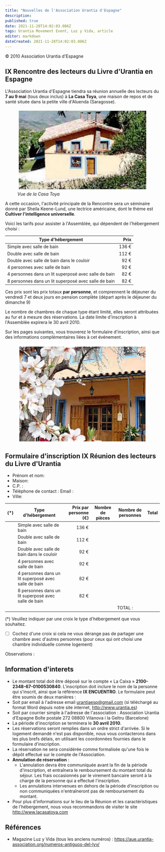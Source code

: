 ```yaml
---
title: "Nouvelles de l'Association Urantia d'Espagne"
description: 
published: true
date: 2021-11-28T14:02:03.086Z
tags: Urantia Movement Event, Luz y Vida, article
editor: markdown
dateCreated: 2021-11-28T14:02:03.086Z
---
```


<p class="v-card v-sheet theme--light gray lighten-3 px-2">© 2010 Association Urantia d'Espagne</p>


## IX Rencontre des lecteurs du Livre d'Urantia en Espagne

L'Association Urantia d'Espagne tiendra sa réunion annuelle des lecteurs du **7 au 9 mai** (tous deux inclus) à **La Casa Toya**, une maison de repos et de santé située dans la petite ville d'Aluenda (Saragosse).

<figure id="Figure_1" class="image urantiapedia">
<img src="/image/article/Luz_y_Vida/LyV20/03.jpg">
<figcaption><em>Vue de la Casa Toya</em></figcaption>
</figure>

A cette occasion, l'activité principale de la Rencontre sera un séminaire donné par Sheila Keene-Lund, une lectrice américaine, dont le thème est **Cultiver l'intelligence universelle**.

Voici les tarifs pour assister à l'Assemblée, qui dépendent de l'hébergement choisi :

Type d'hébergement | Prix
--- | ---:
Simple avec salle de bain | 136 €
Double avec salle de bain | 112 €
Double avec salle de bain dans le couloir | 92 €
4 personnes avec salle de bain | 92 €
4 personnes dans un lit superposé avec salle de bain | 82 €
8 personnes dans un lit superposé avec salle de bain | 82 €

Ces prix sont les prix totaux **par personne**, et comprennent le déjeuner du vendredi 7 et deux jours en pension complète (départ après le déjeuner du dimanche 9)

Le nombre de chambres de chaque type étant limité, elles seront attribuées au fur et à mesure des réservations. La date limite d'inscription à l'Assemblée expirera le 30 avril 2010.

Sur les pages suivantes, vous trouverez le formulaire d'inscription, ainsi que des informations complémentaires liées à cet événement.

<figure id="Figure_1" class="image urantiapedia">
<img src="/image/article/Luz_y_Vida/LyV20/04.jpg">
</figure>

## Formulaire d'inscription IX Réunion des lecteurs du Livre d'Urantia

- Prénom et nom:
- Maison:
- C.P. :
- Téléphone de contact : Email :
- Ville:

(*) | Type d'hébergement | Prix par personne (€) | Nombre de pièces | Nombre de personnes | Total
--- | --- | ---: | --- | --- | ---
&nbsp; | Simple avec salle de bain | 136 € | &nbsp; | &nbsp; | &nbsp;
&nbsp; | Double avec salle de bain | 112 € | &nbsp; | &nbsp; | &nbsp;
&nbsp; | Double avec salle de bain dans le couloir | 92 € | &nbsp; | &nbsp; | &nbsp;
&nbsp; | 4 personnes avec salle de bain | 92 € | &nbsp; | &nbsp; | &nbsp;
&nbsp; | 4 personnes dans un lit superposé avec salle de bain | 82 € | &nbsp; | &nbsp; | &nbsp;
&nbsp; | 8 personnes dans un lit superposé avec salle de bain | 82 € | &nbsp; | &nbsp; | &nbsp;
&nbsp; | &nbsp; | &nbsp; | &nbsp; | TOTAL : | &nbsp;


(*) Veuillez indiquer par une croix le type d'hébergement que vous souhaitez.

- [ ] Cochez d'une croix si cela ne vous dérange pas de partager une chambre avec d'autres personnes (pour ceux qui ont choisi une chambre individuelle comme logement)

Observations :

## Information d'interets

- Le montant total doit être déposé sur le compte « La Caixa » **2100-2348-67-0100530840**. L'inscription doit inclure le nom de la personne qui s'inscrit, ainsi que la référence **IX ENCUENTRO**. Le formulaire peut être soumis de deux manières :
- Soit par email à l'adresse email urantiaesp@gmail.com (si téléchargé au format Word depuis notre site internet, http://www.urantia.es)
- Soit par courrier simple à l'adresse de l'association :
	Association Urantia d’Espagne
	Boîte postale 272
	08800 Vilanova i la Geltru
	(Barcelone)
- La période d'inscription se terminera le **30 avril 2010**.
- Les réservations seront remplies dans un ordre strict d'arrivée. Si le logement demandé n'est pas disponible, nous vous contacterons dans les plus brefs délais, en utilisant les coordonnées fournies dans le formulaire d'inscription.
- La réservation ne sera considérée comme formalisée qu'une fois le dépôt effectué sur le compte de l'Association.
- **Annulation de réservation** :
	- L'annulation devra être communiquée avant la fin de la période d'inscription, et entraînera le remboursement du montant total du séjour. Les frais occasionnés par le virement bancaire seront à la charge de la personne qui a effectué l'inscription.
	- Les annulations intervenues en dehors de la période d'inscription ou non communiquées n'entraîneront pas de remboursement du montant.
- Pour plus d'informations sur le lieu de la Réunion et les caractéristiques de l'hébergement, nous vous recommandons de visiter le site http://www.lacasatoya.com

## Références

- Magazine Luz y Vida (tous les anciens numéros) : https://aue.urantia-association.org/numeros-antiguos-del-lyv/


